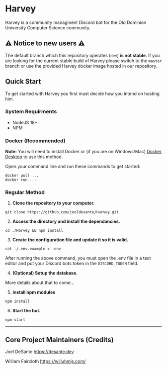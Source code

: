 # Harvey
Harvey is a community managment Discord bot for the Old Dominion University Computer Science community. 

## ⚠️ Notice to new users ⚠️
The default branch which this repository operates (`dev`) **is not stable**. If you are looking for the current stable build of Harvey please switch to the `master` branch or use the provided Harvey docker image hosted in our repository.

## Quick Start
To get started with Harvey you first must decide how you intend on hosting him.

### System Requirments
- NodeJS 18+
- NPM

### Docker (Recommended)
**Note:** You will need to install Docker or (if you are on Windows/Mac) [Docker Desktop](https://www.docker.com/products/docker-desktop/) to use this method.

Open your command line and run these commands to get started:
```
docker pull ...
docker run ...
```

### Regular Method
1. **Clone the repository to your computer.**
```
git clone https://github.com/joeldesante/Harvey.git
```

2. **Access the directory and install the dependancies.**
```
cd ./Harvey && npm install
```

3. **Create the configuration file and update it so it is valid.**
```
cat ./.env.example > .env
```
After running the above command, you must open the .env file in a text editor and put your Discord bots token in the `DISCORD_TOKEN` field.

4. **(Optional) Setup the database.**

More details about that to come...

5. **Install npm modules**

```
npm install
```

6. **Start the bot.**
```
npm start
```

----

## Core Project Maintainers (Credits)

Joel DeSante
https://desante.dev

William Faircloth
https://willuhmjs.com/
